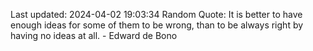 Last updated: 2024-04-02 19:03:34
Random Quote: It is better to have enough ideas for some of them to be wrong, than to be always right by having no ideas at all. - Edward de Bono